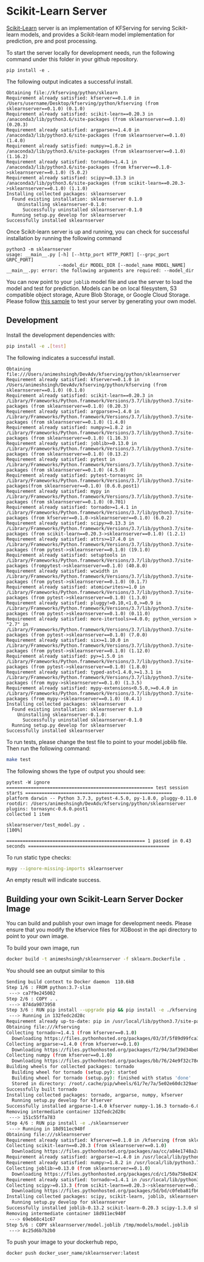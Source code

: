 # Scikit-Learn Server

[Scikit-Learn](https://scikit-learn.org/stable/) server is an implementation of KFServing for serving Scikit-learn models, and provides a Scikit-learn model implementation for prediction, pre and post processing. 

To start the server locally for development needs, run the following command under this folder in your github repository. 

```
pip install -e .
```

The following output indicates a successful install.

```
Obtaining file://kfserving/python/sklearn
Requirement already satisfied: kfserver==0.1.0 in /Users/username/Desktop/kfserving/python/kfserving (from sklearnserver==0.1.0) (0.1.0)
Requirement already satisfied: scikit-learn==0.20.3 in /anaconda3/lib/python3.6/site-packages (from sklearnserver==0.1.0) (0.20.3)
Requirement already satisfied: argparse>=1.4.0 in /anaconda3/lib/python3.6/site-packages (from sklearnserver==0.1.0) (1.4.0)
Requirement already satisfied: numpy>=1.8.2 in /anaconda3/lib/python3.6/site-packages (from sklearnserver==0.1.0) (1.16.2)
Requirement already satisfied: tornado>=1.4.1 in /anaconda3/lib/python3.6/site-packages (from kfserver==0.1.0->sklearnserver==0.1.0) (5.0.2)
Requirement already satisfied: scipy>=0.13.3 in /anaconda3/lib/python3.6/site-packages (from scikit-learn==0.20.3->sklearnserver==0.1.0) (1.1.0)
Installing collected packages: sklearnserver
  Found existing installation: sklearnserver 0.1.0
    Uninstalling sklearnserver-0.1.0:
      Successfully uninstalled sklearnserver-0.1.0
  Running setup.py develop for sklearnserver
Successfully installed sklearnserver
```

Once Scikit-learn server is up and running, you can check for successful installation by running the following command

```
python3 -m sklearnserver
usage: __main__.py [-h] [--http_port HTTP_PORT] [--grpc_port GRPC_PORT]
                   --model_dir MODEL_DIR [--model_name MODEL_NAME]
__main__.py: error: the following arguments are required: --model_dir
```

You can now point to your `joblib` model file and use the server to load the model and test for prediction. Models can be on local filesystem, S3 compatible object storage, Azure Blob Storage, or Google Cloud Storage. Please follow [this sample](https://github.com/kubeflow/kfserving/tree/master/docs/samples/sklearn) to test your server by generating your own model. 

## Development

Install the development dependencies with:

```bash
pip install -e .[test]
```

The following indicates a successful install.

```
Obtaining file:///Users/animeshsingh/DevAdv/kfserving/python/sklearnserver
Requirement already satisfied: kfserver==0.1.0 in /Users/animeshsingh/DevAdv/kfserving/python/kfserving (from sklearnserver==0.1.0) (0.1.0)
Requirement already satisfied: scikit-learn==0.20.3 in /Library/Frameworks/Python.framework/Versions/3.7/lib/python3.7/site-packages (from sklearnserver==0.1.0) (0.20.3)
Requirement already satisfied: argparse>=1.4.0 in /Library/Frameworks/Python.framework/Versions/3.7/lib/python3.7/site-packages (from sklearnserver==0.1.0) (1.4.0)
Requirement already satisfied: numpy>=1.8.2 in /Library/Frameworks/Python.framework/Versions/3.7/lib/python3.7/site-packages (from sklearnserver==0.1.0) (1.16.3)
Requirement already satisfied: joblib>=0.13.0 in /Library/Frameworks/Python.framework/Versions/3.7/lib/python3.7/site-packages (from sklearnserver==0.1.0) (0.13.2)
Requirement already satisfied: pytest in /Library/Frameworks/Python.framework/Versions/3.7/lib/python3.7/site-packages (from sklearnserver==0.1.0) (4.5.0)
Requirement already satisfied: pytest-tornasync in /Library/Frameworks/Python.framework/Versions/3.7/lib/python3.7/site-packages(from sklearnserver==0.1.0) (0.6.0.post1)
Requirement already satisfied: mypy in /Library/Frameworks/Python.framework/Versions/3.7/lib/python3.7/site-packages (from sklearnserver==0.1.0) (0.701)
Requirement already satisfied: tornado>=1.4.1 in /Library/Frameworks/Python.framework/Versions/3.7/lib/python3.7/site-packages (from kfserver==0.1.0->sklearnserver==0.1.0) (6.0.2)
Requirement already satisfied: scipy>=0.13.3 in /Library/Frameworks/Python.framework/Versions/3.7/lib/python3.7/site-packages (from scikit-learn==0.20.3->sklearnserver==0.1.0) (1.2.1)
Requirement already satisfied: attrs>=17.4.0 in /Library/Frameworks/Python.framework/Versions/3.7/lib/python3.7/site-packages (from pytest->sklearnserver==0.1.0) (19.1.0)
Requirement already satisfied: setuptools in /Library/Frameworks/Python.framework/Versions/3.7/lib/python3.7/site-packages (frompytest->sklearnserver==0.1.0) (40.8.0)
Requirement already satisfied: wcwidth in /Library/Frameworks/Python.framework/Versions/3.7/lib/python3.7/site-packages (from pytest->sklearnserver==0.1.0) (0.1.7)
Requirement already satisfied: atomicwrites>=1.0 in /Library/Frameworks/Python.framework/Versions/3.7/lib/python3.7/site-packages (from pytest->sklearnserver==0.1.0) (1.3.0)
Requirement already satisfied: pluggy!=0.10,<1.0,>=0.9 in /Library/Frameworks/Python.framework/Versions/3.7/lib/python3.7/site-packages (from pytest->sklearnserver==0.1.0) (0.11.0)
Requirement already satisfied: more-itertools>=4.0.0; python_version > "2.7" in /Library/Frameworks/Python.framework/Versions/3.7/lib/python3.7/site-packages (from pytest->sklearnserver==0.1.0) (7.0.0)
Requirement already satisfied: six>=1.10.0 in /Library/Frameworks/Python.framework/Versions/3.7/lib/python3.7/site-packages (from pytest->sklearnserver==0.1.0) (1.12.0)
Requirement already satisfied: py>=1.5.0 in /Library/Frameworks/Python.framework/Versions/3.7/lib/python3.7/site-packages (from pytest->sklearnserver==0.1.0) (1.8.0)
Requirement already satisfied: typed-ast<1.4.0,>=1.3.1 in /Library/Frameworks/Python.framework/Versions/3.7/lib/python3.7/site-packages (from mypy->sklearnserver==0.1.0) (1.3.5)
Requirement already satisfied: mypy-extensions<0.5.0,>=0.4.0 in /Library/Frameworks/Python.framework/Versions/3.7/lib/python3.7/site-packages (from mypy->sklearnserver==0.1.0) (0.4.1)
Installing collected packages: sklearnserver
  Found existing installation: sklearnserver 0.1.0
    Uninstalling sklearnserver-0.1.0:
      Successfully uninstalled sklearnserver-0.1.0
  Running setup.py develop for sklearnserver
Successfully installed sklearnserver
```

To run tests, please change the test file to point to your model.joblib file. Then run the following command:

```bash
make test
```

The following shows the type of output you should see:

```
pytest -W ignore
====================================================== test session starts ======================================================
platform darwin -- Python 3.7.3, pytest-4.5.0, py-1.8.0, pluggy-0.11.0
rootdir: /Users/animeshsingh/DevAdv/kfserving/python/sklearnserver
plugins: tornasync-0.6.0.post1
collected 1 item

sklearnserver/test_model.py .                                                                                             [100%]

=================================================== 1 passed in 0.43 seconds ====================================================
```

To run static type checks:

```bash
mypy --ignore-missing-imports sklearnserver
```
An empty result will indicate success.

## Building your own Scikit-Learn Server Docker Image

You can build and publish your own image for development needs. Please ensure that you modify the kfservice files for XGBoost in the api directory to point to your own image.

To build your own image, run

```bash
docker build -t animeshsingh/sklearnserver -f sklearn.Dockerfile .
```

You should see an output similar to this

```bash
Sending build context to Docker daemon  110.6kB
Step 1/6 : FROM python:3.7-slim
 ---> ca7f9e245002
Step 2/6 : COPY . .
 ---> 874da9073958
Step 3/6 : RUN pip install --upgrade pip && pip install -e ./kfserving
 ---> Running in 132fedc2d28c
Requirement already up-to-date: pip in /usr/local/lib/python3.7/site-packages (19.1.1)
Obtaining file:///kfserving
Collecting tornado>=1.4.1 (from kfserver==0.1.0)
  Downloading https://files.pythonhosted.org/packages/03/3f/5f89d99fca3c0100c8cede4f53f660b126d39e0d6a1e943e95cc3ed386fb/tornado-6.0.2.tar.gz (481kB)
Collecting argparse>=1.4.0 (from kfserver==0.1.0)
  Downloading https://files.pythonhosted.org/packages/f2/94/3af39d34be01a24a6e65433d19e107099374224905f1e0cc6bbe1fd22a2f/argparse-1.4.0-py2.py3-none-any.whl
Collecting numpy (from kfserver==0.1.0)
  Downloading https://files.pythonhosted.org/packages/bb/76/24e9f32c78e6f6fb26cf2596b428f393bf015b63459468119f282f70a7fd/numpy-1.16.3-cp37-cp37m-manylinux1_x86_64.whl (17.3MB)
Building wheels for collected packages: tornado
  Building wheel for tornado (setup.py): started
  Building wheel for tornado (setup.py): finished with status 'done'
  Stored in directory: /root/.cache/pip/wheels/61/7e/7a/5e02e60dc329aef32ecf70e0425319ee7e2198c3a7cf98b4a2
Successfully built tornado
Installing collected packages: tornado, argparse, numpy, kfserver
  Running setup.py develop for kfserver
Successfully installed argparse-1.4.0 kfserver numpy-1.16.3 tornado-6.0.2
Removing intermediate container 132fedc2d28c
 ---> 151c55ffa783
Step 4/6 : RUN pip install -e ./sklearnserver
 ---> Running in 18d911ec940f
Obtaining file:///sklearnserver
Requirement already satisfied: kfserver==0.1.0 in /kfserving (from sklearnserver==0.1.0) (0.1.0)
Collecting scikit-learn==0.20.3 (from sklearnserver==0.1.0)
  Downloading https://files.pythonhosted.org/packages/aa/cc/a84e1748a2a70d0f3e081f56cefc634f3b57013b16faa6926d3a6f0598df/scikit_learn-0.20.3-cp37-cp37m-manylinux1_x86_64.whl (5.4MB)
Requirement already satisfied: argparse>=1.4.0 in /usr/local/lib/python3.7/site-packages (from sklearnserver==0.1.0) (1.4.0)
Requirement already satisfied: numpy>=1.8.2 in /usr/local/lib/python3.7/site-packages (from sklearnserver==0.1.0) (1.16.3)
Collecting joblib>=0.13.0 (from sklearnserver==0.1.0)
  Downloading https://files.pythonhosted.org/packages/cd/c1/50a758e8247561e58cb87305b1e90b171b8c767b15b12a1734001f41d356/joblib-0.13.2-py2.py3-none-any.whl (278kB)
Requirement already satisfied: tornado>=1.4.1 in /usr/local/lib/python3.7/site-packages (from kfserver==0.1.0->sklearnserver==0.1.0) (6.0.2)
Collecting scipy>=0.13.3 (from scikit-learn==0.20.3->sklearnserver==0.1.0)
  Downloading https://files.pythonhosted.org/packages/5d/bd/c0feba81fb60e231cf40fc8a322ed5873c90ef7711795508692b1481a4ae/scipy-1.3.0-cp37-cp37m-manylinux1_x86_64.whl (25.2MB)
Installing collected packages: scipy, scikit-learn, joblib, sklearnserver
  Running setup.py develop for sklearnserver
Successfully installed joblib-0.13.2 scikit-learn-0.20.3 scipy-1.3.0 sklearnserver
Removing intermediate container 18d911ec940f
 ---> 69eb68c41c67
Step 5/6 : COPY sklearnserver/model.joblib /tmp/models/model.joblib
 ---> 8c25d6b7b2b0
```

To push your image to your dockerhub repo, 

```bash
docker push docker_user_name/sklearnserver:latest
```